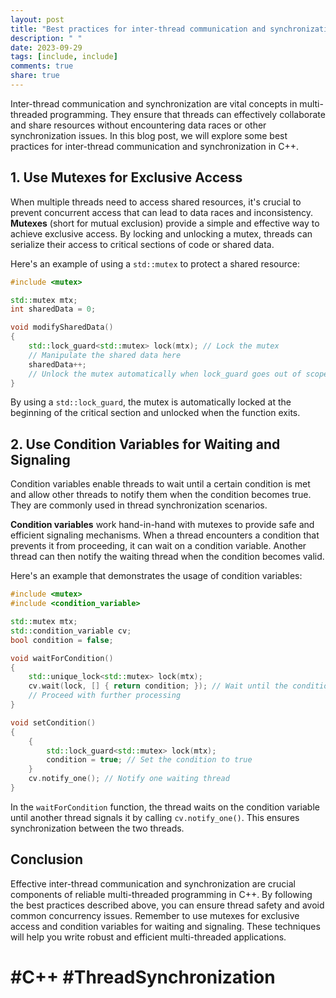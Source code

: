 ```yaml
---
layout: post
title: "Best practices for inter-thread communication and synchronization in C++ style guides."
description: " "
date: 2023-09-29
tags: [include, include]
comments: true
share: true
---
```


Inter-thread communication and synchronization are vital concepts in multi-threaded programming. They ensure that threads can effectively collaborate and share resources without encountering data races or other synchronization issues. In this blog post, we will explore some best practices for inter-thread communication and synchronization in C++.

## 1. Use Mutexes for Exclusive Access

When multiple threads need to access shared resources, it's crucial to prevent concurrent access that can lead to data races and inconsistency. **Mutexes** (short for mutual exclusion) provide a simple and effective way to achieve exclusive access. By locking and unlocking a mutex, threads can serialize their access to critical sections of code or shared data.

Here's an example of using a `std::mutex` to protect a shared resource:

```cpp
#include <mutex>

std::mutex mtx;
int sharedData = 0;

void modifySharedData()
{
    std::lock_guard<std::mutex> lock(mtx); // Lock the mutex
    // Manipulate the shared data here
    sharedData++;
    // Unlock the mutex automatically when lock_guard goes out of scope
}
```

By using a `std::lock_guard`, the mutex is automatically locked at the beginning of the critical section and unlocked when the function exits.

## 2. Use Condition Variables for Waiting and Signaling

Condition variables enable threads to wait until a certain condition is met and allow other threads to notify them when the condition becomes true. They are commonly used in thread synchronization scenarios.

**Condition variables** work hand-in-hand with mutexes to provide safe and efficient signaling mechanisms. When a thread encounters a condition that prevents it from proceeding, it can wait on a condition variable. Another thread can then notify the waiting thread when the condition becomes valid.

Here's an example that demonstrates the usage of condition variables:

```cpp
#include <mutex>
#include <condition_variable>

std::mutex mtx;
std::condition_variable cv;
bool condition = false;

void waitForCondition()
{
    std::unique_lock<std::mutex> lock(mtx);
    cv.wait(lock, [] { return condition; }); // Wait until the condition becomes true
    // Proceed with further processing
}

void setCondition()
{
    {
        std::lock_guard<std::mutex> lock(mtx);
        condition = true; // Set the condition to true
    }
    cv.notify_one(); // Notify one waiting thread
}
```

In the `waitForCondition` function, the thread waits on the condition variable until another thread signals it by calling `cv.notify_one()`. This ensures synchronization between the two threads.

## Conclusion

Effective inter-thread communication and synchronization are crucial components of reliable multi-threaded programming in C++. By following the best practices described above, you can ensure thread safety and avoid common concurrency issues. Remember to use mutexes for exclusive access and condition variables for waiting and signaling. These techniques will help you write robust and efficient multi-threaded applications.

# #C++ #ThreadSynchronization